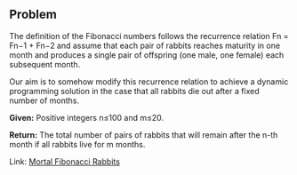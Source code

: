 ## Problem

The definition of the Fibonacci numbers follows the recurrence relation Fn = Fn−1 + Fn−2 and assume that each pair of rabbits reaches maturity in one month and produces a single pair of offspring (one male, one female) each subsequent month.

Our aim is to somehow modify this recurrence relation to achieve a dynamic programming solution in the case that all rabbits die out after a fixed number of months.

**Given:** Positive integers n≤100 and m≤20.

**Return:** The total number of pairs of rabbits that will remain after the n-th month if all rabbits live for m months.

Link: [Mortal Fibonacci Rabbits](http://rosalind.info/problems/fibd/)
